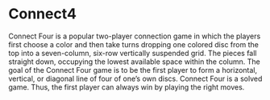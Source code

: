 # Connect4
Connect Four is a popular two-player connection game in which the players first choose a color and then take turns dropping one colored disc from the top into a seven-column, six-row vertically suspended grid. The pieces fall straight down, occupying the lowest available space within the column. The goal of the Connect Four game is to be the first player to form a horizontal, vertical, or diagonal line of four of one’s own discs. Connect Four is a solved game. Thus, the first player can always win by playing the right moves.
